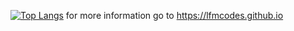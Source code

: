 [![Top Langs](https://github-readme-stats.vercel.app/api/top-langs/?username=lfmcodes&layout=donut&theme=dark)](https://github.com/anuraghazra/github-readme-stats)
for more information go to https://lfmcodes.github.io
